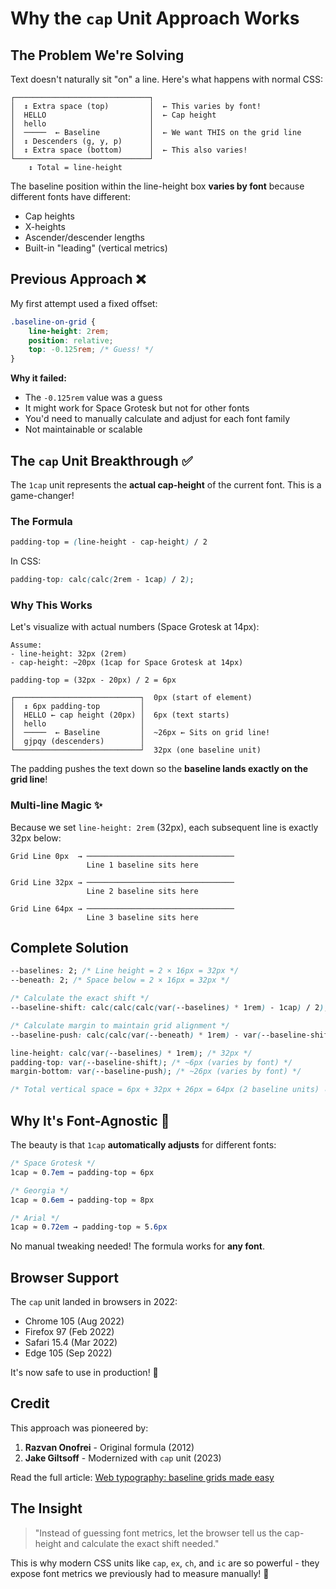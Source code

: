 # Why the `cap` Unit Approach Works

## The Problem We're Solving

Text doesn't naturally sit "on" a line. Here's what happens with normal CSS:

```
┌──────────────────────────────┐
│  ↕ Extra space (top)         │  ← This varies by font!
│  HELLO                       │  ← Cap height
│  hello                       │
│  ─────  ← Baseline           │  ← We want THIS on the grid line
│  ↕ Descenders (g, y, p)      │
│  ↕ Extra space (bottom)      │  ← This also varies!
└──────────────────────────────┘
    ↕ Total = line-height
```

The baseline position within the line-height box **varies by font** because different fonts have different:

- Cap heights
- X-heights
- Ascender/descender lengths
- Built-in "leading" (vertical metrics)

## Previous Approach ❌

My first attempt used a fixed offset:

```css
.baseline-on-grid {
	line-height: 2rem;
	position: relative;
	top: -0.125rem; /* Guess! */
}
```

**Why it failed:**

- The `-0.125rem` value was a guess
- It might work for Space Grotesk but not for other fonts
- You'd need to manually calculate and adjust for each font family
- Not maintainable or scalable

## The `cap` Unit Breakthrough ✅

The `1cap` unit represents the **actual cap-height** of the current font. This is a game-changer!

### The Formula

```css
padding-top = (line-height - cap-height) / 2
```

In CSS:

```css
padding-top: calc(calc(2rem - 1cap) / 2);
```

### Why This Works

Let's visualize with actual numbers (Space Grotesk at 14px):

```
Assume:
- line-height: 32px (2rem)
- cap-height: ~20px (1cap for Space Grotesk at 14px)

padding-top = (32px - 20px) / 2 = 6px

┌────────────────────────────┐  0px (start of element)
│  ↕ 6px padding-top         │
│  HELLO ← cap height (20px) │  6px (text starts)
│  hello                     │
│  ─────  ← Baseline         │  ~26px ← Sits on grid line!
│  gjpqy (descenders)        │
└────────────────────────────┘  32px (one baseline unit)
```

The padding pushes the text down so the **baseline lands exactly on the grid line**!

### Multi-line Magic ✨

Because we set `line-height: 2rem` (32px), each subsequent line is exactly 32px below:

```
Grid Line 0px  → ─────────────────────────────────
                 Line 1 baseline sits here

Grid Line 32px → ─────────────────────────────────
                 Line 2 baseline sits here

Grid Line 64px → ─────────────────────────────────
                 Line 3 baseline sits here
```

## Complete Solution

```css
--baselines: 2; /* Line height = 2 × 16px = 32px */
--beneath: 2; /* Space below = 2 × 16px = 32px */

/* Calculate the exact shift */
--baseline-shift: calc(calc(calc(var(--baselines) * 1rem) - 1cap) / 2);

/* Calculate margin to maintain grid alignment */
--baseline-push: calc(calc(var(--beneath) * 1rem) - var(--baseline-shift));

line-height: calc(var(--baselines) * 1rem); /* 32px */
padding-top: var(--baseline-shift); /* ~6px (varies by font) */
margin-bottom: var(--baseline-push); /* ~26px (varies by font) */

/* Total vertical space = 6px + 32px + 26px = 64px (2 baseline units) ✓ */
```

## Why It's Font-Agnostic 🎯

The beauty is that `1cap` **automatically adjusts** for different fonts:

```css
/* Space Grotesk */
1cap ≈ 0.7em → padding-top ≈ 6px

/* Georgia */
1cap ≈ 0.6em → padding-top ≈ 8px

/* Arial */
1cap ≈ 0.72em → padding-top ≈ 5.6px
```

No manual tweaking needed! The formula works for **any font**.

## Browser Support

The `cap` unit landed in browsers in 2022:

- Chrome 105 (Aug 2022)
- Firefox 97 (Feb 2022)
- Safari 15.4 (Mar 2022)
- Edge 105 (Sep 2022)

It's now safe to use in production! 🎉

## Credit

This approach was pioneered by:

1. **Razvan Onofrei** - Original formula (2012)
2. **Jake Giltsoff** - Modernized with `cap` unit (2023)

Read the full article: [Web typography: baseline grids made easy](https://maketypework.com/web-typography-baseline-grids-made-easy/)

## The Insight

> "Instead of guessing font metrics, let the browser tell us the cap-height and calculate the exact shift needed."

This is why modern CSS units like `cap`, `ex`, `ch`, and `ic` are so powerful - they expose font metrics we previously had to measure manually! 🚀
